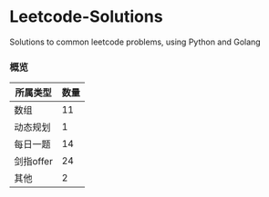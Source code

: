 # Leetcode-Solutions
Solutions to common leetcode problems, using Python and Golang
### 概览

| 所属类型  | 数量 |
| --------- | ---- |
| 数组      | 11   |
| 动态规划  | 1    |
| 每日一题  | 14   |
| 剑指offer | 24   |
| 其他      | 2    |
